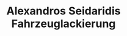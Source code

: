 ---
title: "Alexandros Seidaridis Fahrzeuglackierung"
url: /asslar/alexandros-seidaridis-fahrzeuglackierung/
shop: Autohaus
---